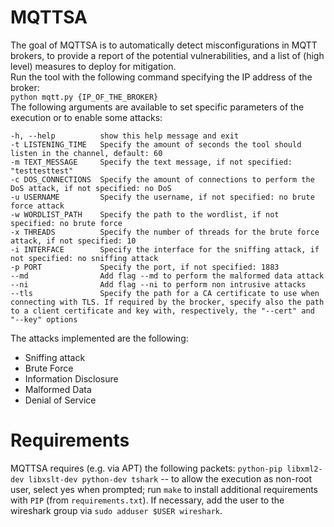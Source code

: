 # MQTTSA
The goal of MQTTSA is to automatically detect misconfigurations in MQTT brokers, to provide a report of the potential vulnerabilities, and a list of (high level) measures to deploy for mitigation.  
Run the tool with the following command specifying the IP address of the broker:  
`python mqtt.py {IP_OF_THE_BROKER}`  
The following arguments are available to set specific parameters of the execution or to enable some attacks:  

```
-h, --help          show this help message and exit  
-t LISTENING_TIME   Specify the amount of seconds the tool should listen in the channel, default: 60  
-m TEXT_MESSAGE     Specify the text message, if not specified: "testtesttest"  
-c DOS_CONNECTIONS  Specify the amount of connections to perform the DoS attack, if not specified: no DoS  
-u USERNAME         Specify the username, if not specified: no brute force attack  
-w WORDLIST_PATH    Specify the path to the wordlist, if not specified: no brute force  
-x THREADS          Specify the number of threads for the brute force attack, if not specified: 10  
-i INTERFACE        Specify the interface for the sniffing attack, if not specified: no sniffing attack  
-p PORT             Specify the port, if not specified: 1883  
--md                Add flag --md to perform the malformed data attack  
--ni                Add flag --ni to perform non intrusive attacks  
--tls               Specify the path for a CA certificate to use when connecting with TLS. If required by the brocker, specify also the path to a client certificate and key with, respectively, the "--cert" and "--key" options
```

The attacks implemented are the following:  
- Sniffing attack
- Brute Force
- Information Disclosure
- Malformed Data
- Denial of Service

# Requirements

MQTTSA requires (e.g. via APT) the following packets: `python-pip libxml2-dev libxslt-dev python-dev tshark` -- to allow the execution as non-root user, select yes when prompted; run `make` to install additional requirements with `PIP` (from `requirements.txt`). If necessary, add the user to the wireshark group via `sudo adduser $USER wireshark`.
